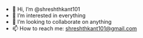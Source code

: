 - 👋 Hi, I’m @shreshthkant101
- 👀 I’m interested in everything
- 💞️ I’m looking to collaborate on anything
- 📫 How to reach me: shreshthkant101@gmail.com

<!---
shreshthkant101/shreshthkant101 is a ✨ special ✨ repository because its `README.md` (this file) appears on your GitHub profile.
You can click the Preview link to take a look at your changes.
--->
